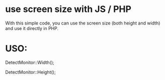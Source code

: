 # use screen size with JS / PHP

With this simple code, you can use the screen size (both height and width) and use it directly in PHP.

# USO:

DetectMonitor::Width();

DetectMonitor::Height();
